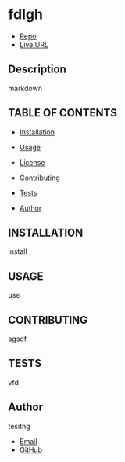 
  # fdlgh
  * [Repo](https://github.com/tsdf/fdlgh)
  * [Live URL](https://ednfnsd;f.com)
  
  ## Description
  markdown
  
  
  ## TABLE OF CONTENTS
  * [Installation](#installation)

  * [Usage](#usage)
  
  * [License](#license)

  * [Contributing](#contributing)

  * [Tests](#tests)

  * [Author](#author)

    
  ## INSTALLATION
  install

  ## USAGE
  use
  
  ## CONTRIBUTING
  agsdf

  ## TESTS  
  vfd

  ## Author
  tesitng
  * [Email](mailto:tgasd@dfgk.com)
  * [GitHub](https://github.com/tsdf)
